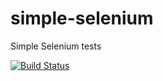 # simple-selenium
Simple Selenium tests

[![Build Status](https://dev.azure.com/nikolayadvolodkin/SauceExamples/_apis/build/status/Simple-selenium)](https://dev.azure.com/nikolayadvolodkin/SauceExamples/_build/latest?definitionId=7)
